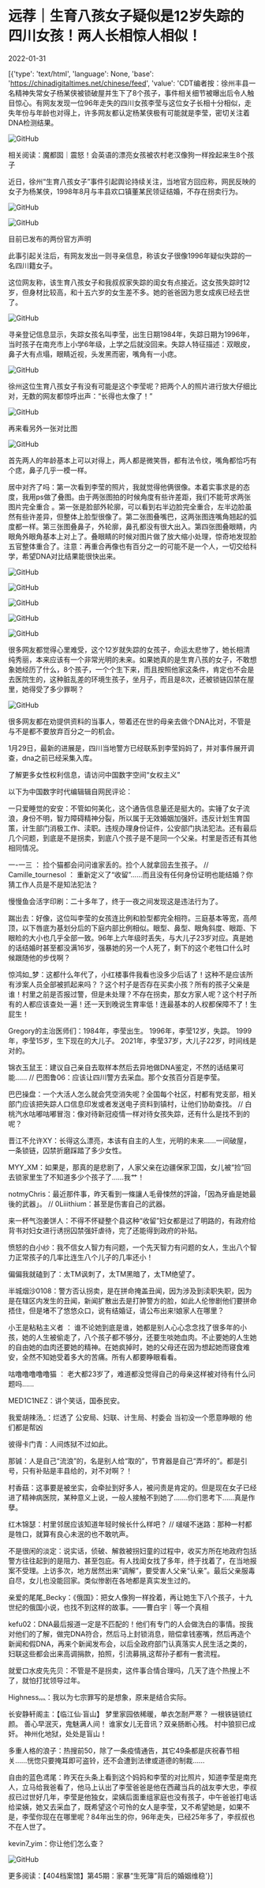 # 远荐｜生育八孩女子疑似是12岁失踪的四川女孩！两人长相惊人相似！

2022-01-31

[{'type': 'text/html', 'language': None, 'base': 'https://chinadigitaltimes.net/chinese/feed', 'value': 'CDT编者按：徐州丰县一名精神失常女子杨某侠被锁破屋并生下了8个孩子，事件相关细节被曝出后令人触目惊心。有网友发现一位96年走失的四川女孩李莹与这位女子长相十分相似，走失年份与年龄也对得上，许多网友都认定杨某侠极有可能就是李莹，密切关注着DNA检测结果。

![GitHub](https://chinadigitaltimes.net/chinese/files/2022/01/image-1643619425190.png)

相关阅读：魔都囡｜震怒！会英语的漂亮女孩被农村老汉像狗一样拴起来生8个孩子



近日，徐州“生育八孩女子”事件引起舆论持续关注，当地官方回应称，网民反映的女子为杨某侠，1998年8月与丰县欢口镇董某民领证结婚，不存在拐卖行为。

![GitHub](https://chinadigitaltimes.net/chinese/files/2022/01/image-1643621032695.png)

![GitHub](https://chinadigitaltimes.net/chinese/files/2022/01/image-1643618946418.png)

 目前已发布的两份官方声明 

此事引起关注后，有网友发出一则寻亲信息，称该女子很像1996年疑似失踪的一名四川籍女子。

这位网友称，该生育八孩女子和我叔叔家失踪的闺女有点接近。这女孩失踪时12岁，但身材比较高，和十五六岁的女生差不多。她的爸爸因为思女成疾已经去世了。

![GitHub](https://chinadigitaltimes.net/chinese/files/2022/01/image-1643618966641.png)

寻亲登记信息显示，失踪女孩名叫李莹，出生日期1984年，失踪日期为1996年，当时孩子在南充市上小学6年级，上学之后就没回来。失踪人特征描述：双眼皮，鼻子大有点塌，眼睛近视，头发黑而密，嘴角有一小痣。

![GitHub](https://chinadigitaltimes.net/chinese/files/2022/01/image-1643568745527.png)

徐州这位生育八孩女子有没有可能是这个李莹呢？把两个人的照片进行放大仔细比对，无数的网友都惊呼出声：“长得也太像了！”

![GitHub](https://chinadigitaltimes.net/chinese/files/2022/01/image-1643568760191.png)

再来看另外一张对比图

![GitHub](https://chinadigitaltimes.net/chinese/files/2022/01/image-1643619025716.png)

首先两人的年龄基本上可以对得上，两人都是微笑唇，都有法令纹，嘴角都恰巧有个痣，鼻子几乎一模一样。



居中对齐了吗：第一次看到李莹的照片，我就觉得他俩很像。本着实事求是的态度，我用ps做了叠图。由于两张图拍的时候角度有些许差距，我们不能苛求两张图片完全重合 。第一张是脸部外轮廓，可以看到右半边脸完全重合，左半边脸虽然有些许差异，但整体上脸型很像了。第二张图叠嘴巴，这两张图连嘴角翘起的弧度都一样。第三张图叠鼻子，外轮廓，鼻孔都没有很大出入。第四张图叠眼睛，内眼角外眼角基本上对上了。叠眼睛的时候对图片做了放大缩小处理，惊奇地发现脸五官整体重合了。注意：再重合再像也有百分之一的可能不是一个人，一切交给科学，希望DNA对比结果能很快出来。

![GitHub](https://chinadigitaltimes.net/chinese/files/2022/01/image-1643619506464.png)

![GitHub](https://chinadigitaltimes.net/chinese/files/2022/01/image-1643619520246.png)

![GitHub](https://chinadigitaltimes.net/chinese/files/2022/01/image-1643619531810.png)

![GitHub](https://chinadigitaltimes.net/chinese/files/2022/01/image-1643619543432.png)

![GitHub](https://chinadigitaltimes.net/chinese/files/2022/01/image-1643619554362.png)



很多网友都觉得心里难受，这个12岁就失踪的女孩子，命运太悲惨了，她长相清纯秀丽，本来应该有一个非常光明的未来。如果她真的是生育八孩的女子，不敢想象她经历了什么，8个孩子，一个个生下来，而且按照他家这条件，肯定也不会是去医院生的，这种脏乱差的环境生孩子，坐月子，而且是8次，还被锁链囚禁在屋里，她得受了多少罪啊？

![GitHub](https://chinadigitaltimes.net/chinese/files/2022/01/image-1643619038221.png)

很多网友都在劝提供资料的当事人，带着还在世的母亲去做个DNA比对，不管是与不是都不要放弃百分之一的机会。

1月29日，最新的进展是，四川当地警方已经联系到李莹妈妈了，并对事件展开调查，dna之前已经采集入库。

了解更多女性权利信息，请访问中国数字空间“女权主义”

以下为中国数字时代编辑辑自网民评论：



一只爱睡觉的安安：不管如何美化，这个通告信息量还是挺大的。实锤了女子流浪，身份不明，智力障碍精神分裂，所以属于无效婚姻加强奸。违反计划生育国策，计生部门消极工作、渎职。违规办理身份证件，公安部门执法犯法。还有最后几个问题，到底是不是拐卖，到底八个孩子是不是同一个父亲。村里是否还有其他相同情况。

一-一三 ： 捡个猫都会问问谁家丢的。捡个人就拿回去生孩子。 //  Camille_tournesol ： 重新定义了“收留”……而且没有任何身份证明也能结婚？你猜工作人员是不是知法犯法？

慢慢鱼会活字印刷：二十多年了，终于一夜之间发现这是违法行为了。

踹出去：好像，这位叫李莹的女孩连比例和脸型都完全相符。三庭基本等宽，高颅顶，以下唇底为基划分后的下庭内部比例相似。眼型、鼻型、眼角斜度、眼距、下眼睑的大小也几乎全部一致。96年上六年级时丢失，与大儿子23岁对应。真是她的话结婚时甚至都没满16岁，强暴她的另一个人死了，剩下的这个老牲口什么时候跟随他的步伐啊？

惊鸿如_梦：这都什么年代了，小红楼事件我看也没多少后话了！这种不是应该所有涉案人员全部被抓起来吗？？这个村子是否存在买卖小孩？所有的孩子父亲是谁！村里之前是否报过警，但是未处理？不存在拐卖，那女方家人呢？这个村子所有的人都应该查处一遍！还一天到晚说生育率低！连最基本的人权都保障不了！生屁生！

Gregory的主治医师们：1984年，李莹出生。 1996年，李莹12岁，失踪。 1999年，李莹15岁，生下现在的大儿子。 2021年，李莹37岁，大儿子22岁，时间线是对的。

锦衣玉鼠王：建议自己亲自去取样本然后去异地做DNA鉴定，不然的话结果可能……  //  巴图鲁06：应该让四川警方去采血。那个女孩百分百是李莹。

巴巴操盘：一个大活人怎么就会凭空消失呢？全国每个社区，村都有党支部，相关部门应该把失踪人口信息印发或者发送电子资料到镇村，让他们协助查找。 // 白桃汽水咕嘟咕嘟冒泡：像对待新冠疫情一样对待女孩失踪，还有什么是找不到的呢？

晋江不允许XY：长得这么漂亮，本该有自主的人生，光明的未来……一间破屋，一条锁链，囚禁折磨踩踏了多少女性。

MYY_XM：如果是，那真的是悲剧了，人家父亲在边疆保家卫国，女儿被“捡”回去锁家里生了不知道多少个孩子了……我艹！

notmyChris：最近那件事，昨天看到一條讓人毛骨悚然的評論，「因為牙齒是她最後的武器」。 //  0Liiithium：甚至是伤害自己的武器。

来一杯气泡姜饼人：不得不怀疑整个县这种“收留”妇女都是过了明路的，有政府给背书对妇女进行诱拐囚禁强奸虐待，完了还能得到政府的补贴。

愤怒的白小纱：我不信女人智力有问题，一个先天智力有问题的女人，生出八个智力正常孩子的几率比连生八个儿子的几率还小！

偏偏我就磕到了：太TM讽刺了，太TM黑暗了，太TM绝望了。

半城烟沙0108：警方否认拐卖，是在拼命掩盖丑闻，因为涉及到渎职失职，因为是在辖区内发生的丑闻，新闻扩散出去是打肿警方的脸，如此人伦惨剧他们要拼命捂住，但是堵不了悠悠众口，说有结婚证，请公布出来!娘家人在哪里？

小王是粘粘主义者 ： 谁不论她到底是谁，她都是别人心心念念找了很多年的小孩，她的人生被偷走了，八个孩子都不够分，还要生啖她血肉。不止要她的人生她的自由她的血肉还要她的精神。在她疯掉时，她的父母还在因为想起她而寝食难安，全然不知她受着多大的苦痛。所有人都要睁眼看看。

咕噜噜噜噜噜猫 ： 老大都23岁了，难道都没觉得自己的母亲这样被对待有什么问题吗……

MED1C1NEZ：讲个笑话，国泰民安。

我爱胡辣汤_：烂透了 公安局、妇联、计生局、村委会 当初没一个愿意睁眼的 他们都是帮凶

彼得卡门青：人间炼狱不过如此。

那铖：人是自己“流浪”的，名是别人给“取的”，节育器是自己“弄坏的”。都是引号，只有补贴是丰县给的，对不对啊？！

村香菇：这事要是被坐实，会牵扯到好多人，被问责是肯定的。但是现在女子已经进了精神病医院，某种意义上说，一般人接触不到她了…….你们思考下……真是作孽。

红木锦瑟：村里邻居应该知道年轻时候长什么样吧？ //  啵啵不迷路：那种一村都是牲口，就算有良心未泯的也不敢吭声。

不是很闲的淡定：说实话，侦破、解救被拐妇童的过程中，收买方所在地政府包括警方往往起到的是阻力、甚至包庇。有人找闺女找了多年，终于找着了，在当地报案不受理。上访多次，地方居然出来“调解”，要受害人父亲“认亲”。最后父亲服毒自尽，女儿也没能回家。类似惨剧在各地都是真实发生过的。

亲爱的尾尾_Becky：《俄国》：把女人像狗一样拴着，再让她生下八个孩子，十九世纪的俄国小说，也找不到这样的故事。——曹白宇｜等一个真相

kefu02：DNA最后报道一定是不匹配的！他们有专门的人会做洗白的事情。按我对他们的了解，做完DNA符合，然后马上封锁消息，赔偿拿钱塞嘴，然后再造个新闻和假DNA，再来个新闻发布会，以后全政府部门认真落实人民生活之类的，妇联这些都会出来高调捐款，拍照，引流募捐,这帮孙子都有一套流程。

就爱口水皮先先贝：不管是不是拐卖，这件事合情合理吗，几天了连个热搜上不了，就怕打扰领导过年。

Highness灬：我以为七宗罪写的是想象，原来是结合实际。

长安静轩阁主：【临江仙·盲山】 梦里家园依稀暖，单衣怎耐严寒？ 一根铁链锁红颜。 善心早泯灭，鬼魅满人间！ 谁家女儿无音讯？双亲肠断心残。 村中狼狈已成奸。 神州化地狱，处处是盲山！

多重人格的浪子：热搜前50，除了一条疫情通告，其它49条都是庆祝春节相关……恍惚只要掩耳即可盗铃，还不会遭到法律或道德的制裁……

自由的蓝色鸢尾：昨天在头条上看到这个妈妈和李莹的对比照片，知道李莹是南充人，立马给我爸看了，他马上认出了李莹爸爸是他在西藏当兵的战友李大忠，李叔叔已过世好几年，李莹是他独女，梁姨后面重组家庭也没有孩子，中午爸爸打电话给梁姨，她又去采血了，既希望这个可怜的女人是李莹，又不希望她是，如果不是，李莹你现在在哪里呢？84年出生的你，96年走失，已经25年多了，李叔叔也不在人世了。





kevin7_yim：你让他们怎么查？

![GitHub](https://chinadigitaltimes.net/chinese/files/2022/01/image-1643621153225.png)









更多阅读：【404档案馆】第45期：家暴“生死簿”背后的婚姻维稳'}]